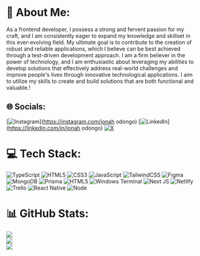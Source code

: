 # 💫 About Me:
As a frontend developer, I possess a strong and fervent passion for my craft, and I am consistently eager to expand my knowledge and skillset in this ever-evolving field. My ultimate goal is to contribute to the creation of robust and reliable applications, which I believe can be best achieved through a test-driven development approach. I am a firm believer in the power of technology, and I am enthusiastic about leveraging my abilities to develop solutions that effectively address real-world challenges and improve people's lives through innovative technological applications. I aim to utilize my skills to create and build solutions that are both functional and valuable.!


## 🌐 Socials:
[![Instagram](https://img.shields.io/badge/Instagram-%23E4405F.svg?logo=Instagram&logoColor=white)](https://instagram.com/jonah odongo) [![LinkedIn](https://img.shields.io/badge/LinkedIn-%230077B5.svg?logo=linkedin&logoColor=white)](https://linkedin.com/in/jonah odongo) [![X](https://img.shields.io/badge/X-black.svg?logo=X&logoColor=white)](https://x.com/@jonahodongo19) 

# 💻 Tech Stack:
![TypeScript](https://img.shields.io/badge/typescript-%23007ACC.svg?style=for-the-badge&logo=typescript&logoColor=white) ![HTML5](https://img.shields.io/badge/html5-%23E34F26.svg?style=for-the-badge&logo=html5&logoColor=white) ![CSS3](https://img.shields.io/badge/css3-%231572B6.svg?style=for-the-badge&logo=css3&logoColor=white) ![JavaScript](https://img.shields.io/badge/javascript-%23323330.svg?style=for-the-badge&logo=javascript&logoColor=%23F7DF1E) ![TailwindCSS](https://img.shields.io/badge/tailwindcss-%2338B2AC.svg?style=for-the-badge&logo=tailwind-css&logoColor=white) ![Figma](https://img.shields.io/badge/figma-%23F24E1E.svg?style=for-the-badge&logo=figma&logoColor=white) ![MongoDB](https://img.shields.io/badge/MongoDB-%234ea94b.svg?style=for-the-badge&logo=mongodb&logoColor=white) ![Prisma](https://img.shields.io/badge/Prisma-3982CE?style=for-the-badge&logo=Prisma&logoColor=white) ![HTML5](https://img.shields.io/badge/html5-%23E34F26.svg?style=for-the-badge&logo=html5&logoColor=white) ![Windows Terminal](https://img.shields.io/badge/Windows%20Terminal-%234D4D4D.svg?style=for-the-badge&logo=windows-terminal&logoColor=white) ![Next JS](https://img.shields.io/badge/Next-black?style=for-the-badge&logo=next.js&logoColor=white) ![Netlify](https://img.shields.io/badge/netlify-%23000000.svg?style=for-the-badge&logo=netlify&logoColor=#00C7B7) ![Trello](https://img.shields.io/badge/Trello-%23026AA7.svg?style=for-the-badge&logo=Trello&logoColor=white) ![React Native](https://img.shields.io/badge/react_native-%2320232a.svg?style=for-the-badge&logo=react&logoColor=%2361DAFB) ![Node](https://img.shields.io/badge/React_Router-CA4245?style=for-the-badge&logo=react-router&logoColor=white)

# 📊 GitHub Stats:
![](https://github-readme-stats.vercel.app/api?username=o-jonah&theme=dark&hide_border=false&include_all_commits=false&count_private=false)<br/>
![](https://github-readme-streak-stats.herokuapp.com/?user=o-jonah&theme=dark&hide_border=false)<br/>
![](https://github-readme-stats.vercel.app/api/top-langs/?username=o-jonah&theme=dark&hide_border=false&include_all_commits=false&count_private=false&layout=compact)

<!-- Proudly sponsored with GPRM ( https://gprm.itsvg.in ) -->
